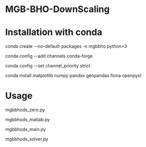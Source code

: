 # MGB-BHO-DownScaling

# Installation with conda

conda create --no-default-packages -n mgbbho python=3

conda config --add channels conda-forge

conda config --set channel_priority strict

conda install matplotlib numpy pandas geopandas fiona openpyxl

# Usage
mgbbhods_zero.py

mgbbhods_matlab.py

mgbbhods_main.py

mgbbhods_solver.py
